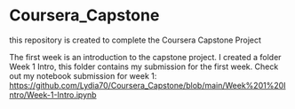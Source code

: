 # Coursera_Capstone
this repository is created to complete the Coursera Capstone Project

The first week is an introduction to the capstone project. I created a folder Week 1 Intro, this folder contains my submission for the first week.
Check out my notebook submission for week 1: https://github.com/Lydia70/Coursera_Capstone/blob/main/Week%201%20Intro/Week-1-Intro.ipynb

